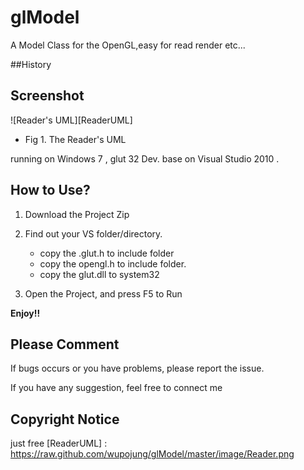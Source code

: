 glModel 
========
  A Model Class for the OpenGL,easy for read render etc...


##History

## Screenshot

![Reader's UML][ReaderUML]
- Fig 1. The Reader's UML 


running on Windows 7 , glut 32
Dev. base on Visual Studio 2010 .


## How to Use?



1. Download the Project   Zip

2. Find out your VS folder/directory.
    - copy the .glut.h to include folder
    - copy the opengl.h to include folder.
    - copy the glut.dll to system32
    
3. Open the Project, and press F5 to Run 
   

**Enjoy!!**

## Please Comment

If bugs occurs or you have problems, please report the issue.

If you have any suggestion, feel free to connect me 


## Copyright Notice

just free
 [ReaderUML] : https://raw.github.com/wupojung/glModel/master/image/Reader.png